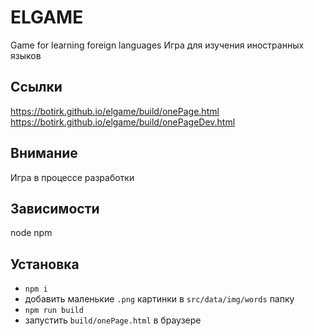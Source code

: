 # ELGAME
Game for learning foreign languages
Игра для изучения иностранных языков

## Ссылки
https://botirk.github.io/elgame/build/onePage.html
https://botirk.github.io/elgame/build/onePageDev.html

## Внимание
Игра в процессе разработки

## Зависимости
node
npm

## Установка
+ `npm i`
+ добавить маленькие `.png` картинки в `src/data/img/words` папку
+ `npm run build`
+ запустить `build/onePage.html` в браузере
